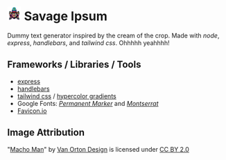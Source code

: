 # ![Macho Man](/public/favicon/favicon-32x32.png) Savage Ipsum

Dummy text generator inspired by the cream of the crop. Made with _node_, _express_, _handlebars_, and _tailwind css_. Ohhhhh yeahhhh!

## Frameworks / Libraries / Tools

- [express](https://expressjs.com/)
- [handlebars](https://www.npmjs.com/package/express-handlebars)
- [tailwind css](https://tailwindcss.com/docs) / [hypercolor gradients](https://hypercolor.dev/)
- Google Fonts: _[Permanent Marker](https://fonts.google.com/specimen/Permanent+Marker?preview.text_type=custom)_ and _[Montserrat](https://fonts.google.com/specimen/Montserrat?preview.text_type=custom)_
- [Favicon.io](https://favicon.io/favicon-converter/)

## Image Attribution

"[Macho Man](https://www.behance.net/gallery/26326517/Icons)" by [Van Orton Design](https://vanortondesign.com/iconscollection) is licensed under [CC BY 2.0](https://creativecommons.org/licenses/by/2.0/)
